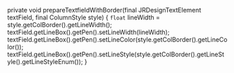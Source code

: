 private void prepareTextfieldWithBorder(final JRDesignTextElement textField, final ColumnStyle style) {
`float` lineWidth = style.getColBorder().getLineWidth();
textField.getLineBox().getPen().setLineWidth(lineWidth);
textField.getLineBox().getPen().setLineColor(style.getColBorder().getLineColor());
textField.getLineBox().getPen().setLineStyle(style.getColBorder().getLineStyle().getLineStyleEnum());
}